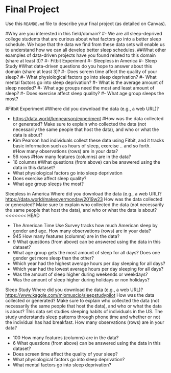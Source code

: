 # Final Project
Use this `REAMDE.md` file to describe your final project (as detailed on Canvas).

#Why are you interested in this field/domain?
#- We are all sleep-deprived college students that are curious about what factors go into a better sleep schedule. We hope that the data we find from these data sets will enable us to understand how we can all develop better sleep schedules.
##What other examples of data-driven projects have you found related to this domain (share at least 3)?
#- Fitbit Experiment
#- Sleepless in America
#- Sleep Study
#What data-driven questions do you hope to answer about this domain (share at least 3)?
#- Does screen time affect the quality of your sleep?
#- What physiological factors go into sleep deprivation?
#- What mental factors go into sleep deprivation?
#- What is the average amount of sleep needed?
#- What age groups need the most and least amount of sleep?
#- Does exercise affect sleep quality?
#- What age group sleeps the most?

#Fitbit Experiment
#Where did you download the data (e.g., a web URL)?
- https://data.world/kmpearson/experiment
#How was the data collected or generated? Make sure to explain who collected the data (not necessarily the same people that host the data), and who or what the data is about?
- Kim Pearson had individuals collect these data using Fitbit, and it tracks basic information such as hours of sleep, exercise .. and so forth.  
#How many observations (rows) are in your data?
- 56 rows
#How many features (columns) are in the data?
- 16 columns
#What questions (from above) can be answered using the data in this dataset?
- What physiological factors go into sleep deprivation
- Does exercise affect sleep quality?
- What age group sleeps the most?

Sleepless in America
Where did you download the data (e.g., a web URL)?
https://data.world/makeovermonday/2019w23
How was the data collected or generated? Make sure to explain who collected the data (not necessarily the same people that host the data), and who or what the data is about?
<<<<<<< HEAD
- The American Time Use Survey tracks how much American sleep by gender and age.
How many observations (rows) are in your data?
- 945
How many features (columns) are in the data?
- 9
What questions (from above) can be answered using the data in this dataset?
- What age group gets the most amount of sleep for all days?
Does one gender get more sleep than the other?
- Which year had the highest average hours per day sleeping for all days?
- Which year had the lowest average hours per day sleeping for all days?
- Was the amount of sleep higher during weekends or weekdays?
- Was the amount of sleep higher during holidays or non holidays?

Sleep Study
Where did you download the data (e.g., a web URL)?
https://www.kaggle.com/mlomuscio/sleepstudypilot
How was the data collected or generated? Make sure to explain who collected the data (not necessarily the same people that host the data), and who or what the data is about?
This data set studies sleeping habits of individuals in the US. The study understands sleep patterns through phone time and whether or not the individual has had breakfast.
How many observations (rows) are in your data?
- 100
How many features (columns) are in the data?
- 6
What questions (from above) can be answered using the data in this dataset?
- Does screen time affect the quality of your sleep?
- What physiological factors go into sleep deprivation?
- What mental factors go into sleep deprivation?
